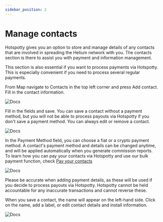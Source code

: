 ```yaml
---
sidebar_position: 2
---
```


# Manage contacts 
Hotspotty gives you an option to store and manage details of any contacts that are involved in spreading the Helium network with you. The contacts section is there to assist you with payment and information management. 

This section is also essential if you want to process payments via Hotspotty. This is especially convenient if you need to process several regular payments.    

From Map navigate to Contacts in the top left corner and press Add contact. Fill in the contact information. 

![Docs](/img/workspace/managecontacts1.png)

Fill in the fields and save. You can save a contact without a payment method, but you will not be able to process payouts via Hotspotty if you don't save a payment method. You can always edit or remove a contact. 

![Docs](/img/workspace/managecontacts2.png)

In the Payment Method field, you can choose a fiat or a crypto payment method. A contact's payment method and details can be changed anytime, and will be applied automatically when you generate commission reports. To learn how you can pay your contacts via Hotspotty and use our bulk payment function, check [Pay your contacts](../hotspotty-workspace/pay-your-contacts)

![Docs](/img/workspace/managecontacts3.png)

Please be accurate when adding payment details, as these will be used if you decide to process payouts via Hotspotty. Hotspotty cannot be held accountable for any inaccurate transactions and cannot reverse these.   

When you save a contact, the name will appear on the left-hand side. Click on the name, add a label, or edit contact details and install information. 

![Docs](/img/workspace/managecontacts4.png)
